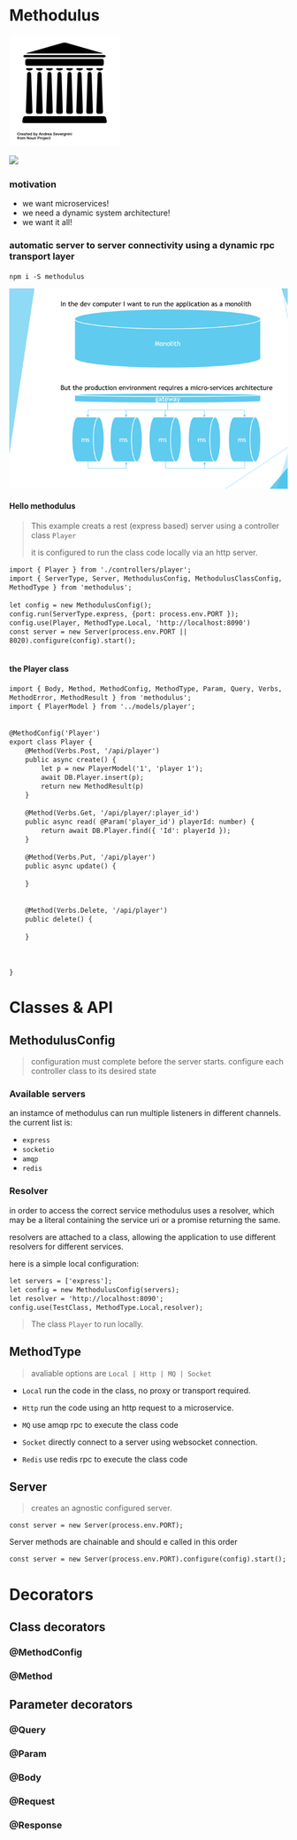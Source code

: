 # Methodulus

<a href="https://travis-ci.org/nodulusteam/methodulus">
<img src="./examples/resources/methodulus.png" alt="Drawing" style="max-width: 200px!important;"/>
</a>

[<img src="https://travis-ci.org/nodulusteam/methodulus.svg?branch=master">](https://travis-ci.org/nodulusteam/methodulus)
 

### motivation
* we want microservices!
* we need a dynamic system architecture!
* we want it all!


### automatic server to server connectivity using a dynamic rpc transport layer



`npm i -S methodulus`


<img src="./examples/resources/slide1.png">


#### Hello methodulus

> This example creats a rest (express based) server using a controller class `Player`
>
> it is configured to run the class code locally via an http server.
 

```
import { Player } from './controllers/player';
import { ServerType, Server, MethodulusConfig, MethodulusClassConfig, MethodType } from 'methodulus';

let config = new MethodulusConfig();
config.run(ServerType.express, {port: process.env.PORT });
config.use(Player, MethodType.Local, 'http://localhost:8090')
const server = new Server(process.env.PORT || 8020).configure(config).start();


```

#### the Player class
```
import { Body, Method, MethodConfig, MethodType, Param, Query, Verbs, MethodError, MethodResult } from 'methodulus';
import { PlayerModel } from '../models/player';


@MethodConfig('Player')
export class Player {
    @Method(Verbs.Post, '/api/player')
    public async create() {
        let p = new PlayerModel('1', 'player 1');
        await DB.Player.insert(p);
        return new MethodResult(p)
    }

    @Method(Verbs.Get, '/api/player/:player_id')
    public async read( @Param('player_id') playerId: number) {
        return await DB.Player.find({ 'Id': playerId });
    }

    @Method(Verbs.Put, '/api/player')
    public async update() {

    }


    @Method(Verbs.Delete, '/api/player')
    public delete() {

    }



}

```
 




# Classes & API

## MethodulusConfig
> configuration must complete before the server starts.
> configure each controller class to its desired state

### Available servers
an instamce of methodulus can run multiple listeners in different channels. the current list is:
* `express`
* `socketio`
* `amqp`
* `redis`
### Resolver
in order to access the correct service methodulus uses a resolver, which may be a literal containing the service uri or a promise returning the same.

resolvers are attached to a class, allowing the application to use different resolvers for different services.

here is a simple local configuration:
```
let servers = ['express']; 
let config = new MethodulusConfig(servers);
let resolver = 'http://localhost:8090';
config.use(TestClass, MethodType.Local,resolver);

```
> The class `Player` to run locally.
## MethodType
> avaliable options are  `Local | Http | MQ | Socket`
* `Local`
run the code in the class, no proxy or transport required.

* `Http`
run the code using an http request to a microservice.


* `MQ`
use amqp rpc to execute the class code

* `Socket`
directly connect to a server using websocket connection.

* `Redis`
use redis rpc to execute the class code

## Server
> creates an agnostic configured server.
```
const server = new Server(process.env.PORT);
```

Server methods are chainable and should e called in this order
```
const server = new Server(process.env.PORT).configure(config).start();
```
# Decorators
## Class decorators
### @MethodConfig
### @Method
## Parameter decorators
### @Query
### @Param
### @Body
### @Request
### @Response

